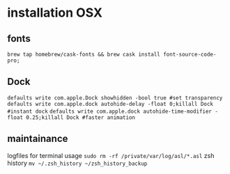 # installation OSX

## fonts
`brew tap homebrew/cask-fonts && brew cask install font-source-code-pro;`

## Dock
`defaults write com.apple.Dock showhidden -bool true #set transparency`
`defaults write com.apple.dock autohide-delay -float 0;killall Dock #instant dock`
`defaults write com.apple.dock autohide-time-modifier -float 0.25;killall Dock #faster animation`

## maintainance
logfiles for terminal usage `sudo rm -rf /private/var/log/asl/*.asl` 
zsh history `mv ~/.zsh_history ~/zsh_history_backup`
